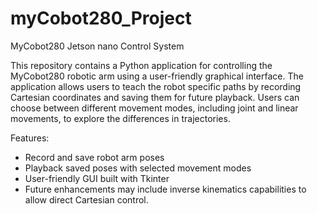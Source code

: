 # myCobot280_Project
MyCobot280 Jetson nano Control System 

This repository contains a Python application for controlling the MyCobot280 robotic arm using a user-friendly graphical interface.
The application allows users to teach the robot specific paths by recording Cartesian coordinates and saving them for future playback.
Users can choose between different movement modes, including joint and linear movements, to explore the differences in trajectories.

Features:

* Record and save robot arm poses
* Playback saved poses with selected movement modes
* User-friendly GUI built with Tkinter
* Future enhancements may include inverse kinematics capabilities to allow direct Cartesian control.
